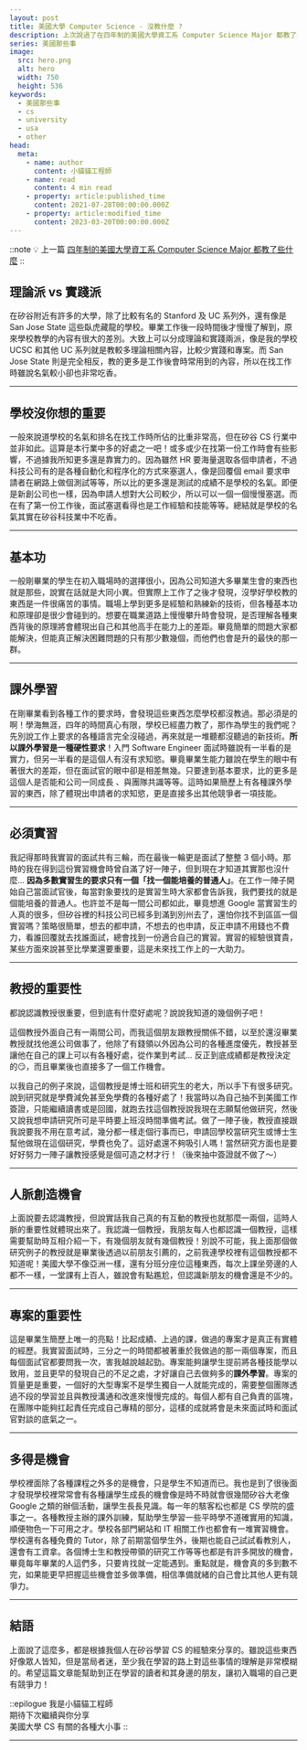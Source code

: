 ```yaml
---
layout: post
title: 美國大學 Computer Science - 沒教什麼 ?
description: 上次說過了在四年制的美國大學資工系 Computer Science Major 都教了些什麼，說實話學校能給的東西很多，但實際上能夠吸收多少還是取決於學生。這篇文章將會著重於分享我在 CS 大學、實習、到剛畢業找工作的這段時間中都學到了些什麼學校不曾告訴我的事情。換句話說，在矽谷如果能更早知道這些事情，也許我能做出更好的選擇！
series: 美國那些事
image:
  src: hero.png
  alt: hero
  width: 750
  height: 536
keywords:
  - 美國那些事
  - cs
  - university
  - usa
  - other
head:
  meta:
    - name: author
      content: 小貓貓工程師
    - name: read
      content: 4 min read
    - property: article:published_time
      content: 2021-07-28T00:00:00.000Z
    - property: article:modified_time
      content: 2023-03-20T00:00:00.000Z
---
```


::note
💡 上一篇 [四年制的美國大學資工系 Computer Science Major 都教了些什麼](/blog/us-stuff/00)
::

## 理論派 vs 實踐派

在矽谷附近有許多的大學，除了比較有名的 Stanford 及 UC 系列外，還有像是 San Jose State 這些臥虎藏龍的學校。畢業工作後一段時間後才慢慢了解到，原來學校教學的內容有很大的差別。大致上可以分成理論和實踐兩派，像是我的學校 UCSC 和其他 UC 系列就是教較多理論相關內容，比較少實踐和專案。而 San Jose State 則是完全相反，教的更多是工作後會時常用到的內容，所以在找工作時雖說名氣較小卻也非常吃香。

---

## 學校沒你想的重要

一般來說道學校的名氣和排名在找工作時所佔的比重非常高，但在矽谷 CS 行業中並非如此。這算是本行業中多的好處之一吧！或多或少在找第一份工作時會有些影響，不過據我所知更多還是靠實力的。因為雖然 HR 要海量選取各個申請者，不過科技公司有的是各種自動化和程序化的方式來塞選人，像是回覆個 email 要求申請者在網路上做個測試等等，所以比的更多還是測試的成績不是學校的名氣。即便是新創公司也一樣，因為申請人想對大公司較少，所以可以一個一個慢慢塞選。而在有了第一份工作後，面試塞選看得也是工作經驗和技能等等。總結就是學校的名氣其實在矽谷科技業中不吃香。

---

## 基本功

一般剛畢業的學生在初入職場時的選擇很小，因為公司知道大多畢業生會的東西也就是那些，說實在話就是大同小異。但實際上工作了之後才發現，沒學好學校教的東西是一件很痛苦的事情。職場上學到更多是經驗和熟練新的技術，但各種基本功和原理卻是很少會碰到的。想要在職業道路上慢慢攀升時會發現，是否理解各種東西背後的原理將會體現出自己和其他高手在能力上的差距。畢竟簡單的問題大家都能解決，但能真正解決困難問題的只有那少數幾個，而他們也會是升的最快的那一群。

---

## 課外學習

在剛畢業看到各種工作的要求時，會發現這些東西怎麼學校都沒教過。那必須是的啊！學海無涯，四年的時間真心有限，學校已經盡力教了，那作為學生的我們呢？先別說工作上要求的各種語言完全沒碰過，再來就是一堆聽都沒聽過的新技術。**所以課外學習是一種硬性要求**！入門 Software Engineer 面試時雖說有一半看的是實力，但另一半看的是這個人有沒有求知慾。畢竟畢業生能力雖說在學生的眼中有著很大的差距，但在面試官的眼中卻是相差無幾。只要達到基本要求，比的更多是這個人是否能和公司一同成長 、與團隊共識等等。這時如果簡歷上有各種課外學習的東西，除了體現出申請者的求知慾，更是直接多出其他競爭者一項技能。

---

## 必須實習

我記得那時我實習的面試共有三輪，而在最後一輪更是面試了整整 3 個小時。那時的我在得到這份實習機會時曾自滿了好一陣子，但到現在才知道其實那也沒什麼... **因為多數實習生的要求只有一個「找一個能培養的普通人」**。在工作一陣子開始自己當面試官後，每當對象要找的是實習生時大家都會告訴我，我們要找的就是個能培養的普通人。也許並不是每一間公司都如此，畢竟想進 Google 當實習生的人真的很多，但矽谷裡的科技公司已經多到滿到別州去了，還怕你找不到區區一個實習嗎？策略很簡單，想去的都申請，不想去的也申請，反正申請不用錢也不費力，看誰回覆就去找誰面試，總會找到一份適合自己的實習。實習的經驗很寶貴，某些方面來說甚至比學業還要重要，這是未來找工作上的一大助力。

---

## 教授的重要性

都說認識教授很重要，但到底有什麼好處呢？說說我知道的幾個例子吧！

這個教授外面自己有一兩間公司，而我這個朋友跟教授關係不錯，以至於還沒畢業教授就找他進公司做事了，他除了有錢領以外因為公司的各種進度優先，教授甚至讓他在自己的課上可以有各種好處，從作業到考試... 反正到底成績都是教授決定的😏，而且畢業後也直接多了一個工作機會。

以我自己的例子來說，這個教授是博士班和研究生的老大，所以手下有很多研究。說到研究就是學費減免甚至免學費的各種好處了！我當時以為自己抽不到美國工作簽證，只能繼續讀書或是回國，就跑去找這個教授說我現在志願幫他做研究，然後又說我想申請研究所可是平時要上班沒時間準備考試。做了一陣子後，教授直接跟我說要我不用在意考試，幾分都一樣走個行事而已，申請回學校當研究生或博士生幫他做現在這個研究，學費也免了。這好處還不夠吸引人嗎！當然研究方面也是要好好努力一陣子讓教授感覺是個可造之材才行！（後來抽中簽證就不做了～）

---

## 人脈創造機會

上面說要去認識教授，但說實話我自己真的有互動的教授也就那麼一兩個，這時人脈的重要性就體現出來了。我認識一個教授，我朋友每人也都認識一個教授，這樣需要幫助時互相介紹一下，有幾個朋友就有幾個教授！別說不可能，我上面那個做研究例子的教授就是畢業後透過以前朋友引薦的，之前我連學校裡有這個教授都不知道呢！美國大學不像亞洲一樣，還有分班分座位這種東西，每次上課坐旁邊的人都不一樣，一堂課有上百人，雖說會有點尷尬，但認識新朋友的機會還是不少的。

---

## 專案的重要性

這是畢業生簡歷上唯一的亮點！比起成績、上過的課，做過的專案才是真正有實體的經歷。我實習面試時，三分之一的時間都被著重於我做過的那一兩個專案，而且每個面試官都要問我一次，害我越說越起勁。專案能夠讓學生提前將各種技能學以致用，並且更早的發現自己的不足之處，才好讓自己去做夠多的**課外學習**。專案的質量更是重要，一個好的大型專案不是學生獨自一人就能完成的，需要整個團隊透過不段的學習並且與教授溝通和改進來慢慢完成的。每個人都有自己負責的區塊，在團隊中能夠扛起責任完成自己專精的部分，這樣的成就將會是未來面試時和面試官對談的底氣之一。

---

## 多得是機會

學校裡面除了各種課程之外多的是機會，只是學生不知道而已。我也是到了很後面才發現學校裡常常會有各種讓學生成長的機會像是時不時就會很幾間矽谷大老像 Google 之類的辦個活動，讓學生長長見識。每一年的駭客松也都是 CS 學院的盛事之一。各種教授主辦的課外訓練，幫助學生學習一些平時學不道確實用的知識，順便物色一下可用之才。學校各部門網站和 IT 相關工作也都會有一堆實習機會。學校還有各種免費的 Tutor，除了前期當個學生外，後期也能自己試試看教別人，還會有工資拿。各個博士生和教授帶領的研究工作等等也都是有許多開放的機會，畢竟每年畢業的人這們多，只要肯找就一定能遇到。重點就是，機會真的多到數不完，如果能更早把握這些機會並多做準備，相信準備就緒的自己會比其他人更有競爭力。

---

## 結語

上面說了這麼多，都是根據我個人在矽谷學習 CS 的經驗來分享的。雖說這些東西好像眾人皆知，但是當局者迷，至少我在學習的路上對這些事情的理解是非常模糊的。希望這篇文章能幫助到正在學習的讀者和其身邊的朋友，讓初入職場的自己更有競爭力！

::epilogue
我是小貓貓工程師<br/>
期待下次繼續與你分享<br/>
美國大學 CS 有關的各種大小事
::

---
